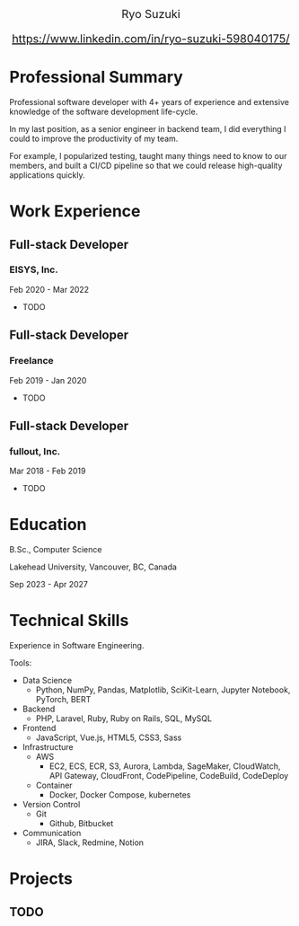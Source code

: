 <div style="text-align:center; font-size:20px;">
Ryo Suzuki

https://www.linkedin.com/in/ryo-suzuki-598040175/
</div>

# Professional Summary
Professional software developer with 4+ years of experience and extensive knowledge of the software development life-cycle.

In my last position, as a senior engineer in backend team, I did everything I could to improve the productivity of my team.

For example, I popularized testing, taught many things need to know to our members, and built a CI/CD pipeline so that we could release high-quality applications quickly.

# Work Experience
## Full-stack Developer
### EISYS, Inc.
Feb 2020 - Mar 2022
- TODO

## Full-stack Developer
### Freelance
Feb 2019 - Jan 2020
- TODO

## Full-stack Developer
### fullout, Inc.
Mar 2018 - Feb 2019
- TODO

# Education
B.Sc., Computer Science

Lakehead University, Vancouver, BC, Canada

Sep 2023 - Apr 2027

# Technical Skills
Experience in Software Engineering.

Tools:
- Data Science
  - Python, NumPy, Pandas, Matplotlib, SciKit-Learn, Jupyter Notebook, PyTorch, BERT
- Backend
  - PHP, Laravel, Ruby, Ruby on Rails, SQL, MySQL
- Frontend
  - JavaScript, Vue.js, HTML5, CSS3, Sass
- Infrastructure
  - AWS
    - EC2, ECS, ECR, S3, Aurora, Lambda, SageMaker, CloudWatch, API Gateway, CloudFront, CodePipeline, CodeBuild, CodeDeploy
  - Container
    - Docker, Docker Compose, kubernetes
- Version Control
  - Git
    - Github, Bitbucket
- Communication
  - JIRA, Slack, Redmine, Notion

# Projects
## TODO
